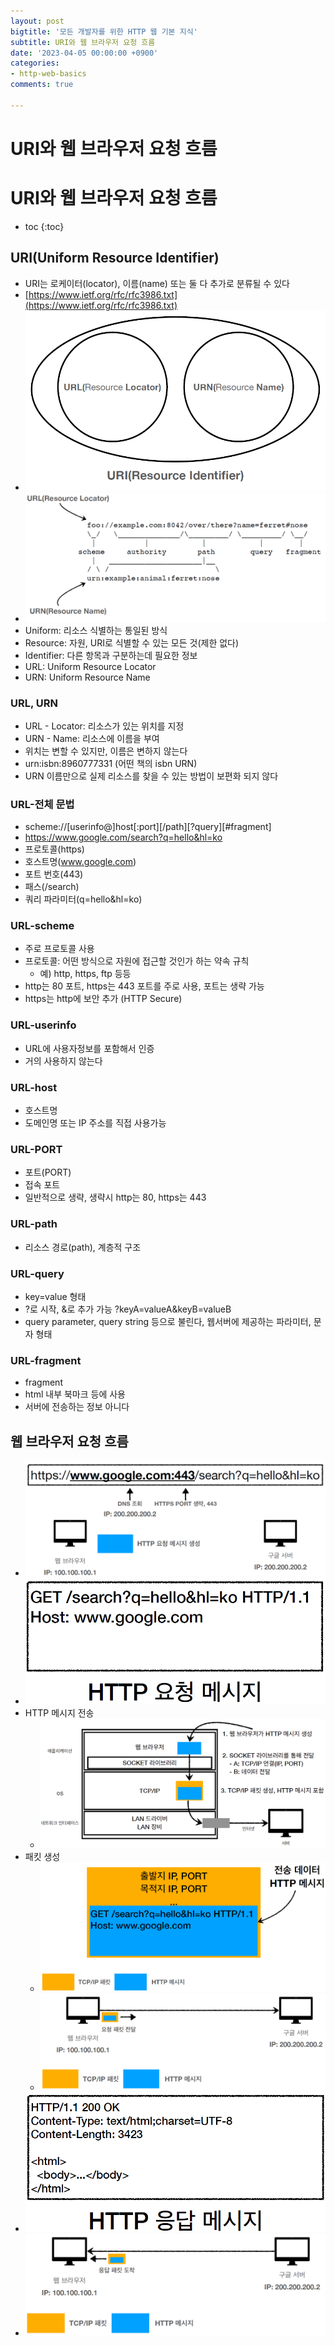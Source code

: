 ```yaml
---
layout: post
bigtitle: '모든 개발자를 위한 HTTP 웹 기본 지식'
subtitle: URI와 웹 브라우저 요청 흐름
date: '2023-04-05 00:00:00 +0900'
categories:
- http-web-basics
comments: true

---
```


# URI와 웹 브라우저 요청 흐름

# URI와 웹 브라우저 요청 흐름
* toc
{:toc}

## URI(Uniform Resource Identifier)
+ URI는 로케이터(locator), 이름(name) 또는 둘 다 추가로 분류될 수 있다
+ [https://www.ietf.org/rfc/rfc3986.txt](https://www.ietf.org/rfc/rfc3986.txt)
+ ![img.png](../../../../assets/img/http-web-basics/uri-webbrowser.png)
+ ![img_1.png](../../../../assets/img/http-web-basics/uri-webbrowser1.png)
+ Uniform: 리소스 식별하는 통일된 방식
+ Resource: 자원, URI로 식별할 수 있는 모든 것(제한 없다)
+ Identifier: 다른 항목과 구분하는데 필요한 정보
+ URL: Uniform Resource Locator
+ URN: Uniform Resource Name

### URL, URN
+ URL - Locator: 리소스가 있는 위치를 지정
+ URN - Name: 리소스에 이름을 부여
+ 위치는 변할 수 있지만, 이름은 변하지 않는다
+ urn:isbn:8960777331 (어떤 책의 isbn URN)
+ URN 이름만으로 실제 리소스를 찾을 수 있는 방법이 보편화 되지 않다

### URL-전체 문법
+ scheme://[userinfo@]host[:port][/path][?query][#fragment]
+ https://www.google.com/search?q=hello&hl=ko
+ 프로토콜(https)
+ 호스트명(www.google.com)
+ 포트 번호(443)
+ 패스(/search)
+ 쿼리 파라미터(q=hello&hl=ko)

### URL-scheme
+ 주로 프로토콜 사용
+ 프로토콜: 어떤 방식으로 자원에 접근할 것인가 하는 약속 규칙
  + 예) http, https, ftp 등등
+ http는 80 포트, https는 443 포트를 주로 사용, 포트는 생략 가능
+ https는 http에 보안 추가 (HTTP Secure)

### URL-userinfo
+ URL에 사용자정보를 포함해서 인증
+ 거의 사용하지 않는다

### URL-host
+ 호스트명
+ 도메인명 또는 IP 주소를 직접 사용가능

### URL-PORT
+ 포트(PORT)
+ 접속 포트
+ 일반적으로 생략, 생략시 http는 80, https는 443

### URL-path
+ 리소스 경로(path), 계층적 구조

### URL-query
+ key=value 형태
+ ?로 시작, &로 추가 가능 ?keyA=valueA&keyB=valueB
+ query parameter, query string 등으로 불린다, 웹서버에 제공하는 파라미터, 문자 형태

### URL-fragment
+ fragment
+ html 내부 북마크 등에 사용
+ 서버에 전송하는 정보 아니다

## 웹 브라우저 요청 흐름
+ ![img_2.png](../../../../assets/img/http-web-basics/uri-webbrowser2.png)
+ ![img_3.png](../../../../assets/img/http-web-basics/uri-webbrowser3.png)
+ HTTP 메시지 전송
  + ![img_4.png](../../../../assets/img/http-web-basics/uri-webbrowser4.png)
+ 패킷 생성
  + ![img_5.png](../../../../assets/img/http-web-basics/uri-webbrowser5.png)
  + ![img_6.png](../../../../assets/img/http-web-basics/uri-webbrowser6.png)
+ ![img_7.png](../../../../assets/img/http-web-basics/uri-webbrowser7.png)
+ ![img_8.png](../../../../assets/img/http-web-basics/uri-webbrowser8.png)

